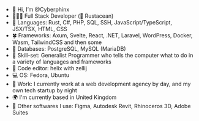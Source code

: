 - 👋 Hi, I’m @Cyberphinx
- 🧛🏽‍♀️ Full Stack Developer (🦀 Rustacean)
- 🌱 Languages: Rust, C#, PHP, SQL, SSH, JavaScript/TypeScript, JSX/TSX, HTML, CSS
- 🍀 Frameworks: Axum, Svelte, React, .NET, Laravel, WordPress, Docker, Wasm, TailwindCSS and then some
- 🌳 Databases: PostgreSQL, MySQL (MariaDB)
- 🔧 Skill-set: Generalist Programmer who tells the computer what to do in a variety of languages and frameworks
- 📑 Code editor: helix with zellij
- 💻 OS: Fedora, Ubuntu
- 💼 Work: I currently work at a web development agency by day, and my own tech startup by night
- 🌍 I'm currently based in United Kingdom
- 🔧 Other softwares I use: Figma, Autodesk Revit, Rhinoceros 3D, Adobe Suites

<!---
Cyberphinx/Cyberphinx is a ✨ special ✨ repository because its `README.md` (this file) appears on your GitHub profile.
You can click the Preview link to take a look at your changes.
--->
